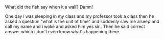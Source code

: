 What did the fish say when it a wall? Damn!

One day i was sleeping in my class and my professor took a class then he asked a question "what is the unit of time" and suddenly saw me alseep and call my name and i woke and asked him yes sir.. Then he said correct answer which i don't even know what's happening there
